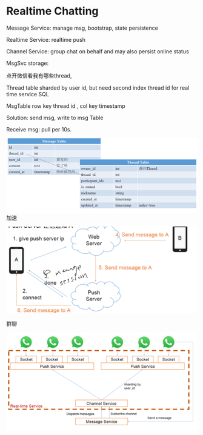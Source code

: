 # Realtime Chatting

Message Service: manage msg, bootstrap, state persistence

Realtime Service: realtime push 

Channel Service: group chat on behalf and may also persist online status



MsgSvc storage:

点开微信看我有哪些thread,

Thread table sharded by user id, but need second index thread id for real time service SQL

MsgTable row key thread id , col key timestamp



Solution: send msg, write to msg Table

Receive msg: pull per 10s. 

![](/assets/chatMsgTbl.png)加速

![](/assets/rt.png)

群聊

![](/assets/groupchat.png)



